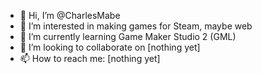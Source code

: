 - 👋 Hi, I’m @CharlesMabe
- 👀 I’m interested in making games for Steam, maybe web
- 🌱 I’m currently learning Game Maker Studio 2 (GML)
- 💞️ I’m looking to collaborate on [nothing yet]
- 📫 How to reach me: [nothing yet]

<!---
CharlesMabe/CharlesMabe is a ✨ special ✨ repository because its `README.md` (this file) appears on your GitHub profile.
You can click the Preview link to take a look at your changes.
--->
